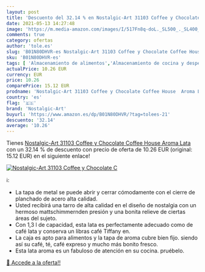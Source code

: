 ```yaml
---
layout: post
title: 'Descuento del 32.14 % en Nostalgic-Art 31103 Coffee y Chocolate C'
date: 2021-05-13 14:27:48
image: 'https://m.media-amazon.com/images/I/517Fn8q-doL._SL500_._SL400_.jpg'
comments: true
category: ofertas
author: 'tole.es'
slug: 'B01N80DHVR-es Nostalgic-Art 31103 Coffee y Chocolate Coffee House Aroma...'
sku: 'B01N80DHVR-es'
tags: [ 'Almacenamiento de alimentos','Almacenamiento de cocina y despensa','Envases para alimentos','Hogar y cocina','Recipientes','chocolate','nostalgic-art', ]
actualPrice: 10.26 EUR
currency: EUR
price: 10.26
comparePrice: 15.12 EUR
prodname: 'Nostalgic-Art 31103 Coffee y Chocolate Coffee House  Aroma Lata'
country: 'es'
flag: '🇪🇸'
brand: 'Nostalgic-Art'
buyurl: 'https://www.amazon.es/dp/B01N80DHVR/?tag=tolees-21'
descuento: '32.14'
average: '10.26'
---
```


Tienes [Nostalgic-Art 31103 Coffee y Chocolate Coffee House  Aroma Lata](https://www.amazon.es/dp/B01N80DHVR/?tag=tolees-21) con un 32.14 % de descuento con precio de oferta de 10.26 EUR (original: 15.12 EUR) en el siguiente enlace!

[![Nostalgic-Art 31103 Coffee y Chocolate C](https://m.media-amazon.com/images/I/517Fn8q-doL._SL500_._SL400_.jpg)](https://www.amazon.es/dp/B01N80DHVR/?tag=tolees-21)

ℹ️:

- La tapa de metal se puede abrir y cerrar cómodamente con el cierre de planchado de acero alta calidad.
- Usted recibirá una tarro de alta calidad en el diseño de nostalgia con un hermoso mattschimmernden presión y una bonita relieve de ciertas áreas del sujeto.
- Con 1,3 l de capacidad, esta lata es perfectamente adecuado como de café lata y conserva un libras café Tiffany en.
- La caja es apto para alimentos y la tapa de aroma cubre bien fijo. siendo así su café, té, café expreso y mucho más bonito fresco.
- Esta lata aroma es un fabuloso de atención en su cocina. pruébelo.

[🛒 Accede a la oferta!!](https://www.amazon.es/dp/B01N80DHVR/?tag=tolees-21)

